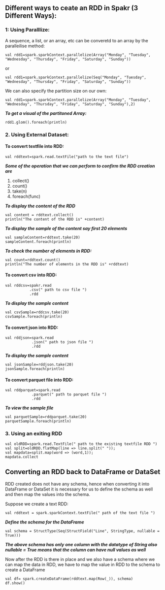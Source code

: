 ## Different ways to ceate an RDD in Spakr (3 Different Ways):

### 1: Using Paralllize:
A sequence, a list, or an array, etc can be converetd to an array by the paralleilise method:
```spark
val rdd1=spark.sparkContext.parallelize(Array("Monday", "Tuesday", "Wednesday", "Thursday", "Friday", "Saturday", "Sunday"))
```
or 
```
val rdd1=spark.sparkContext.parallelize(Seq("Monday", "Tuesday", "Wednesday", "Thursday", "Friday", "Saturday", "Sunday"))
```
We can also specify the partition size on our own:

``` spark 
val rdd1=spark.sparkContext.parallelize(Array("Monday", "Tuesday", "Wednesday", "Thursday", "Friday", "Saturday", "Sunday"),2)
```
***To get a visual of the partitoned Array:***
```
rdd1.glom().foreach(println)
```

### 2. Using External Dataset:
#### To convert textfile into RDD:
```val rddtext=spark.read.textFile("path to the text file")```

***Some of the operation that we can perform to confirm the RDD creation are***
1. collect()
2. count()
3. take(n)
4. foreach(func)

***To display the content of the RDD***
```
val content = rddtext.collect()
println("The content of the RDD is" +content)
```

***To display the sample of the content say first 20 elements***
```
val sampleContent=rddtext.take(20)
sampleContent.foreach(println)
```

***To check the number of elements in RDD:***
```
val count=rddtext.count()
println("The number of elements in the RDD is" +rddtext)
```

#### To convert csv into RDD:
```
val rddcsv=spakr.read
           .csv(" path to csv file ")
           .rdd
```

***To display the sample content***
```
val csvSample=rddcsv.take(20)
csvSample.foreach(println)
```

#### To convert json into RDD:
```
val rddjson=spark.read
            .json(" path to json file ")
            .rdd
 ```
 
 ***To display the sample content***
 ```
 val jsonSample=rddjson.take(20)
 jsonSample.foreach(println)
 ```
 
 #### To convert parquet file into RDD:
 ``` 
 val rddparquet=spark.read
             .parquet(" path to parquet file ")
             .rdd
 ```
 
 ***To view the sample file***
 ```
 val parquetSample=rddparquet.take(20)
 parquetSample.foreach(println)
```

### 3. Using an exiting RDD
```
val oldRDD=spark.read.TextFile(" path to the existing textfile RDD ")
val split=oldRDD.flatMap(line => line.split(" "));
val mapdata=split.map(word => (word,1));
mapdata.collect
```

## Converting an RDD back to DataFrame or DataSet

RDD created does not have any schema, hence when converting it into DataFrame or DataSet it is necessary for us to define the schema as well and then map the values into the schema.

Suppose we create a text RDD:
```
val rddtext = spark.sparkContext.textFile(" path of the text file ")
```

***Define the schema for the DataFrame***
```
val schema = StructType(Seq(StructField("Line", StringType, nullable = True)))
```

***The above schema has only one column with the datatype of String also nullable = True means that the column can have null values as well***

Now after the RDD is there in place and we also have a schema where we can map the data in RDD, we have to map the value in RDD to the schema to create a DataFrame

```
val df= spark.createDataFrame(rddtext.map(Row(_)), schema)
df.show()
```
